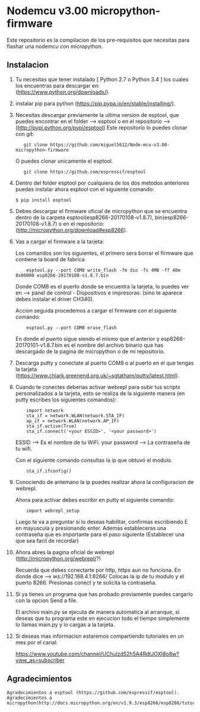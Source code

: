 # Nodemcu v3.00 micropython-firmware

Este repositorio es la compilacion de los pre-requisitos que necesitas para flashar una nodemcu con micropython.

## Instalacion


1. Tu necesitas que tener instalado [ Python 2.7 o Python 3.4 ] los cuales los encuentras para descargar en: (https://www.python.org/downloads/).

2. instalar pip para python (https://pip.pypa.io/en/stable/installing/).

3. Necesitas descargar previamente la ultima version de esptool, que puedes encontrar en el folder --> esptool o en el repositorio --> (http://pypi.python.org/pypi/esptool) 
   Este repositorio lo puedes clonar con git:
	```
	   git clone https://github.com/miguel5612/Node-mcu-v3.00-micropython-firmware	
	``` 
	O puedes  clonar unicamente el esptool.
	```
	   git clone https://github.com/espressif/esptool	
	``` 
	
4. Dentro del folder esptool por cualquiera de los dos metodos anteriores puedes instalar ahora esptool con el siguiente comando:
	```
	$ pip install esptool
	```
5. Debes descargar el firmware oficial de micropython que se encuentra dentro de la carpeta esptool(esp8266-20170108-v1.8.7), bin(esp8266-20170108-v1.8.7) o en el repositorio: (http://micropython.org/download#esp8266).

6. Vas a cargar el firmware a la tarjeta:

	Los comandos son los siguientes, el primero sera borrar el firmware que contiene la board de fabrica.
	```
		esptool.py --port COM8 write_flash -fm dio -fs 4MB -ff 40m 0x00000 esp8266-20170108-v1.8.7.bin
	```
	Donde COM8 es el puerto donde se encuentra la tarjeta, lo puedes ver en --> panel de control - Dispositivos e impresoras.
	(sino te aparece debes instalar el driver CH340).

	Accion seguida procedemos a cargar el firmware con el siguiente comando:

	```
		esptool.py --port COM8 erase_flash
	```

	En donde el puerto sigue siendo el mismo que el anterior y esp8266-20170101-v1.8.7.bin es el nombre del archivo binario que has descargado de la pagina de micropython o de mi repositorio.

7. Descarga putty y conectate al puerto COM8 o al puerto en el que tengas la tarjeta (https://www.chiark.greenend.org.uk/~sgtatham/putty/latest.html).

8. Cuando te conectes deberias activar webrepl para subir tus scripts personalizados a la tarjeta, esto se realiza de la siguiente manera (en putty escribes los siguientes comandos):
	
	```
		import network
		sta_if = network.WLAN(network.STA_IF)
		ap_if = network.WLAN(network.AP_IF)
		sta_if.active(True)
		sta_if.connect('<your ESSID>', '<your password>')

	```
	ESSID --> Es el nombre de tu WiFi.
	your password --> La contraseña de tu wifi.

	Con el siguiente comando consultas la ip que obtuvó el modulo.

	```
		sta_if.ifconfig()
	```

9. Conociendo de antemano la ip puedes realizar ahora la configuracion de webrepl.
	
	Ahora para activar debes escribir en putty el siguiente comando: 

	```
		import webrepl_setup
	```

	Luego te va a preguntar si lo deseas habilitar, confirmas escribiendo E en mayuscula y presionando enter.
	Ademas estableceras una contraseña que es importante para el paso siguiente (Establecer una que sea facil de recordar)


10. Ahora abres la pagina oficial de webrepl (http://micropython.org/webrepl/?)

	Recuerda que debes conectarte por http, https aun no funciona.
	En donde dice --> ws://192.168.4.1:8266/
	Colocas la ip de tu modulo y el puerto 8266.
	Presionas conect y te solicita la contraseña.

11. Si ya tienes un programa que has probado previamente puedes cargarlo con la opcion Send a file.
	
	El archivo main.py se ejecuta de manera automatica al arranque, si deseas que tu programa este en ejecucion todo el tiempo
	simplemente lo llamas main.py y lo cargas a la tarjeta.

12. Si deseas mas informacion estaremos compartiendo tutoriales en un mes por el canal:

	https://www.youtube.com/channel/UChulzd52h5A4RdtJOXI8o8w?view_as=subscriber



## Agradecimientos

	Agradecimientos a esptool (https://github.com/espressif/esptool).
	Agradecimientos a micropython(http://docs.micropython.org/en/v1.9.3/esp8266/esp8266/tutorial/network_basics.html).
